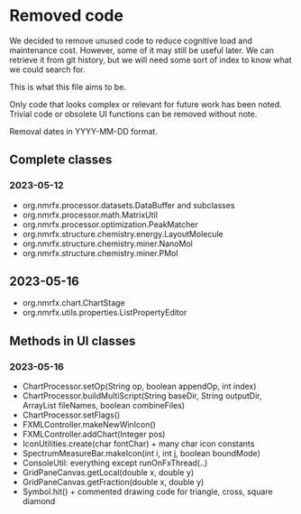 # Removed code

We decided to remove unused code to reduce cognitive load and maintenance cost.
However, some of it may still be useful later.
We can retrieve it from git history, but we will need some sort of index to know what we could search for.

This is what this file aims to be.

Only code that looks complex or relevant for future work has been noted.
Trivial code or obsolete UI functions can be removed without note.

Removal dates in YYYY-MM-DD format.

## Complete classes

### 2023-05-12

* org.nmrfx.processor.datasets.DataBuffer and subclasses
* org.nmrfx.processor.math.MatrixUtil
* org.nmrfx.processor.optimization.PeakMatcher
* org.nmrfx.structure.chemistry.energy.LayoutMolecule
* org.nmrfx.structure.chemistry.miner.NanoMol
* org.nmrfx.structure.chemistry.miner.PMol

## 2023-05-16

* org.nmrfx.chart.ChartStage
* org.nmrfx.utils.properties.ListPropertyEditor

## Methods in UI classes

### 2023-05-16

* ChartProcessor.setOp(String op, boolean appendOp, int index)
* ChartProcessor.buildMultiScript(String baseDir, String outputDir, ArrayList<String> fileNames, boolean combineFiles)
* ChartProcessor.setFlags()
* FXMLController.makeNewWinIcon()
* FXMLController.addChart(Integer pos)
* IconUtilities.create(char fontChar) + many char icon constants
* SpectrumMeasureBar.makeIcon(int i, int j, boolean boundMode)
* ConsoleUtil: everything except runOnFxThread(..)
* GridPaneCanvas.getLocal(double x, double y)
* GridPaneCanvas.getFraction(double x, double y)
* Symbol.hit() + commented drawing code for triangle, cross, square diamond